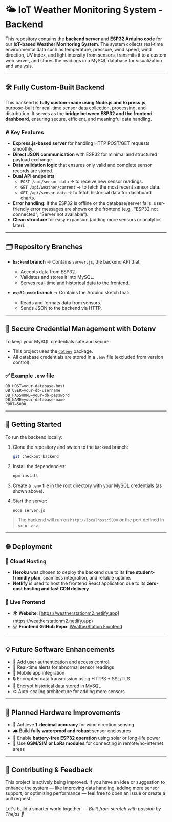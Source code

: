 # 🌤️ IoT Weather Monitoring System - Backend

This repository contains the **backend server** and **ESP32 Arduino code** for our **IoT-based Weather Monitoring System**. The system collects real-time environmental data such as temperature, pressure, wind speed, wind direction, UV index, and light intensity from sensors, transmits it to a custom web server, and stores the readings in a MySQL database for visualization and analysis.

---

## 🛠️ Fully Custom-Built Backend

This backend is **fully custom-made using Node.js and Express.js**, purpose-built for real-time sensor data collection, processing, and distribution. It serves as the **bridge between ESP32 and the frontend dashboard**, ensuring secure, efficient, and meaningful data handling.

### 🔥 Key Features

- **Express.js-based server** for handling HTTP POST/GET requests smoothly.
- **Direct JSON communication** with ESP32 for minimal and structured payload exchange.
- **Data validation logic** that ensures only valid and complete sensor records are stored.
- **Dual API endpoints**:
  - `POST /api/sensor-data` → to receive new sensor readings.
  - `GET /api/weather/current` → to fetch the most recent sensor data.
  - `GET /api/sensor-data` → to fetch historical data for dashboard charts.
- **Error handling**: If the ESP32 is offline or the database/server fails, user-friendly error messages are shown on the frontend (e.g., “ESP32 not connected”, “Server not available”).
- **Clean structure** for easy expansion (adding more sensors or analytics later).

---

## 🗂️ Repository Branches

- **`backend` branch** → Contains `server.js`, the backend API that:
  - Accepts data from ESP32.
  - Validates and stores it into MySQL.
  - Serves real-time and historical data to the frontend.
  
- **`esp32-code` branch** → Contains the Arduino sketch that:
  - Reads and formats data from sensors.
  - Sends JSON to the backend via HTTP.

---

## 🔐 Secure Credential Management with Dotenv

To keep your MySQL credentials safe and secure:

- This project uses the [`dotenv`](https://www.npmjs.com/package/dotenv) package.
- All database credentials are stored in a `.env` file (excluded from version control).

### ✅ Example `.env` file

```env
DB_HOST=your-database-host
DB_USER=your-db-username
DB_PASSWORD=your-db-password
DB_NAME=your-database-name
PORT=5000
````

---

## 🚀 Getting Started

To run the backend locally:

1. Clone the repository and switch to the `backend` branch:

   ```bash
   git checkout backend
   ```

2. Install the dependencies:

   ```bash
   npm install
   ```

3. Create a `.env` file in the root directory with your MySQL credentials (as shown above).

4. Start the server:

   ```bash
   node server.js
   ```

> The backend will run on `http://localhost:5000` or the port defined in your `.env`.

---

## 🌐 Deployment

### 🚀 Cloud Hosting

* **Heroku** was chosen to deploy the backend due to its **free student-friendly plan**, seamless integration, and reliable uptime.
* **Netlify** is used to host the frontend React application due to its **zero-cost hosting and fast CDN delivery**.

### 🔗 Live Frontend

* 🌍 **Website**: [https://weatherstationm2.netlify.app](https://weatherstationm2.netlify.app)
* 💻 **Frontend GitHub Repo**: [WeatherStation Frontend](https://github.com/Thejasvenan/WeatherFrontend)

---

## 💡 Future Software Enhancements

* 🔐 Add user authentication and access control
* 🚨 Real-time alerts for abnormal sensor readings
* 📱 Mobile app integration
* 🔒 Encrypted data transmission using HTTPS + SSL/TLS
* 🔐 Encrypt historical data stored in MySQL
* ⚙️ Auto-scaling architecture for adding more sensors

---

## 🧰 Planned Hardware Improvements

* 🎯 Achieve **1-decimal accuracy** for wind direction sensing
* 🌧️ Build **fully waterproof and robust** sensor enclosures
* 🔋 Enable **battery-free ESP32 operation** using solar or long-life power
* 📶 Use **GSM/SIM or LoRa modules** for connecting in remote/no-internet areas

---

## 🤝 Contributing & Feedback

This project is actively being improved. If you have an idea or suggestion to enhance the system — like improving data handling, adding more sensor support, or optimizing performance — feel free to open an issue or create a pull request.

Let's build a smarter world together.
— *Built from scratch with passion by Thejas 💙*

